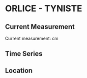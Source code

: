 # ORLICE - TYNISTE

## Current Measurement

Current measurement: <Value topic="rivers/pegel-online/Orlice/TYNISTE/measurementValue"/> cm

## Time Series

<TimeSeries topic="rivers/pegel-online/Orlice/TYNISTE/measurementValue" period="week" />

## Location

<WorldMap>
  <Marker lat="None" lon="None" labelTopic="rivers/pegel-online/Orlice/TYNISTE" />
</WorldMap>
